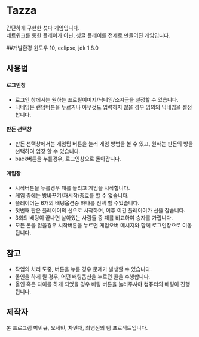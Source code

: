 # Tazza
간단하게 구현한 섯다 게임입니다.<br>
네트워크를 통한 플레이가 아닌, 싱글 플레이를 전제로 만들어진 게임입니다.

##개발환경
윈도우 10, eclipse, jdk 1.8.0

## 사용법
#### 로그인창
* 로그인 창에서는 원하는 프로필이미지/닉네임/소지금을 설정할 수 있습니다.
* 닉네임은 랜덤버튼을 누르거나 아무것도 입력하지 않을 경우 임의의 닉네임을 설정합니다.
#### 판돈 선택창
* 판돈 선택창에서는 게임팁 버튼을 눌러 게임 방법을 볼 수 있고, 원하는 판돈의 방을 선택하여 입장 할 수 있습니다.
* back버튼을 누를경우, 로그인창으로 돌아갑니다.
#### 게임창
* 시작버튼을 누를경우 패를 돌리고 게임을 시작합니다.
* 게임 중에는 방바꾸기/재시작/종료를 할 수 없습니다.
* 플레이어는 6개의 배팅옵션중 하나를 선택 할 수있습니다.
* 첫번째 판은 플레이어의 선으로 시작하며, 이후 이긴 플레이어가 선을 잡습니다.
* 3회의 배팅이 끝나면 살아있는 사람들 중 패를 비교하여 승자를 가립니다.
* 모든 돈을 잃을경우 시작버튼을 누르면 게임오버 메시지와 함께 로그인창으로 이동됩니다.

## 참고
* 작업의 처리 도중, 버튼을 누를 경우 문제가 발생할 수 있습니다.
* 올인을 하게 될 경우, 어떤 배팅옵션을 누르던 콜을 수행합니다.
* 올인 혹은 다이를 하게 되었을 경우 배팅 버튼을 눌러주셔야 컴퓨터의 배팅이 진행됩니다.

## 제작자
본 프로그램 박민규, 오세민, 차민재, 최영진의 팀 프로젝트입니다.
